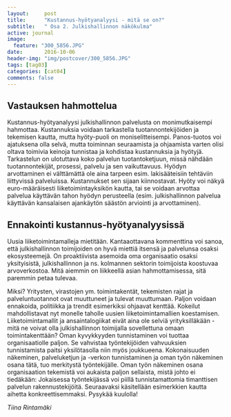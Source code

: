 ```yaml
---
layout:     post
title:      "Kustannus-hyötyanalyysi - mitä se on?"
subtitle:   " Osa 2. Julkishallinnon näkökulma"
active: journal
image:
  feature: "300_5856.JPG"
date:       2016-10-06 
header-img: "img/postcover/300_5856.JPG"
tags: [tag03]
categories: [cat04]
comments: false
---
```



## Vastauksen hahmottelua
Kustannus-hyötyanalyysi julkishallinnon palvelusta on monimutkaisempi hahmottaa. Kustannuksia voidaan tarkastella tuotannontekijöiden ja tekemisen kautta, mutta hyöty-puoli on moniselitteisempi. Panos-tuotos voi ajatuksena olla selvä, mutta toiminnan seuraamista ja ohjaamista varten olisi oltava toimivia keinoja tunnistaa ja kohdistaa kustannuksia ja hyötyjä. Tarkastelun on ulotuttava koko palvelun tuotantoketjuun, missä nähdään tuotannontekijät, prosessi, palvelu ja sen vaikuttavuus.
Hyödyn arvottaminen ei välttämättä ole aina tarpeen esim. lakisääteisiin tehtäviin liittyvissä palveluissa. Kustannukset sen sijaan kiinnostavat. Hyöty voi näkyä euro-määräisesti liiketoimintayksikön kautta, tai se voidaan arvottaa palvelua käyttävän tahon hyödyn perusteella (esim. julkishallinnon palvelua käyttävän kansalaisen ajankäytön säästön arviointi ja arvottaminen).

## Ennakointi kustannus-hyötyanalyysissä

Uusia liiketoimintamalleja mietitään. Kantaaottavana kommenttina voi sanoa, että julkishallinnon toimijoiden on hyvä miettiä itsensä ja palvelunsa osaksi ekosysteemejä. On proaktiivista asemoida oma organisaatio osaksi yksityisistä, julkishallinnon ja ns. kolmannen sektorin toimijoista koostuvaa arvoverkostoa. Mitä aiemmin on liikkeellä asian hahmottamisessa, sitä paremmin petaa tulevaa.

Miksi? Yritysten, virastojen ym. toimintakentät, tekemisten rajat ja palveluntuotannot ovat muuttuneet ja tulevat muuttumaan. Paljon voidaan ennakoida, politiikka ja trendit esimerkiksi ohjaavat kenttää. Kokeilut mahdollistavat nyt monelle taholle uusien liiketoimintamallien koestamisen. Liiketoimintamallit ja ansaintalogiikat eivät aina ole selviä yrityksilläkään - mitä ne voivat olla julkishallinnon toimijalla sovellettuna omaan toimintakenttään? Oman kyvykkyyden tunnistaminen voi tuottaa organisaatiolle paljon. Se vahvistaa työntekijöiden vahvuuksien tunnistamista paitsi yksilötasolla niin myös joukkueena. Kokonaisuuden näkeminen, palveluketjun ja -verkon tunnistaminen ja oman työn näkeminen osana tätä, tuo merkitystä työntekijälle. Oman työn näkeminen osana organisaation tekemistä voi aukaista paljon sellaista, mistä johto ei tiedäkään: Jokaisessa työntekijässä voi piillä tunnistamattomia timanttisen palvelun rakennustekijöitä.
Seuraavaksi käsitellään esimerkkien kautta aihetta konkreettisemmaksi. Pysykää kuulolla!

*Tiina Rintamäki*
